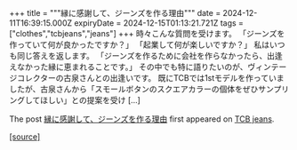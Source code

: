 +++
title = """縁に感謝して、ジーンズを作る理由"""
date = 2024-12-11T16:39:15.000Z
expiryDate = 2024-12-15T01:13:21.721Z
tags = ["clothes","tcbjeans","jeans"]
+++
時々こんな質問を受けます。 「ジーンズを作っていて何が良かったですか？」 「起業して何が楽しいですか？」 私はいつも同じ答えを返します。 「ジーンズを作るために会社を作らなかったら、出逢えなかった縁に恵まれることです。」 その中でも特に語りたいのが、ヴィンテージコレクターの古泉さんとの出逢いです。 既にTCBでは1stモデルを作っていましたが、古泉さんから「スモールボタンのスクエアカラーの個体をぜひサンプリングしてほしい」との提案を受け \[…\]

The post [縁に感謝して、ジーンズを作る理由](http://tcbjeans.com/2024/12/12/50346) first appeared on [TCB jeans](http://tcbjeans.com).

[[source]](http://tcbjeans.com/2024/12/12/50346)

